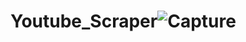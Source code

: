 # Youtube_Scraper![Capture](https://user-images.githubusercontent.com/77251259/215092815-643902e0-468c-4837-ad21-f87a16433969.png)

